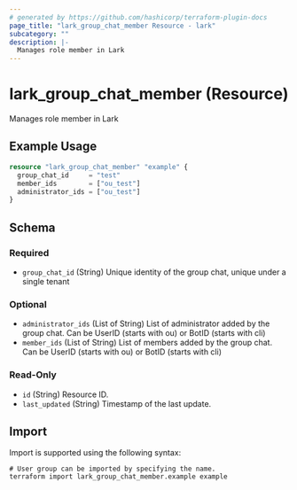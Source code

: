 ```yaml
---
# generated by https://github.com/hashicorp/terraform-plugin-docs
page_title: "lark_group_chat_member Resource - lark"
subcategory: ""
description: |-
  Manages role member in Lark
---
```


# lark_group_chat_member (Resource)

Manages role member in Lark

## Example Usage

```terraform
resource "lark_group_chat_member" "example" {
  group_chat_id     = "test"
  member_ids        = ["ou_test"]
  administrator_ids = ["ou_test"]
}
```

<!-- schema generated by tfplugindocs -->
## Schema

### Required

- `group_chat_id` (String) Unique identity of the group chat, unique under a single tenant

### Optional

- `administrator_ids` (List of String) List of administrator added by the group chat. Can be UserID (starts with ou) or BotID (starts with cli)
- `member_ids` (List of String) List of members added by the group chat. Can be UserID (starts with ou) or BotID (starts with cli)

### Read-Only

- `id` (String) Resource ID.
- `last_updated` (String) Timestamp of the last update.

## Import

Import is supported using the following syntax:

```shell
# User group can be imported by specifying the name.
terraform import lark_group_chat_member.example example
```
